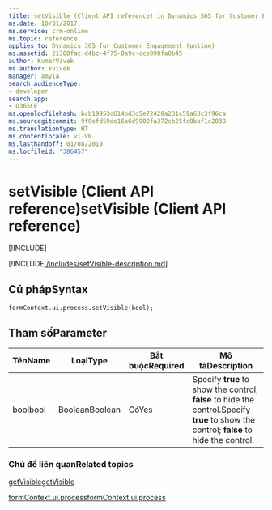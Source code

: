 ```yaml
---
title: setVisible (Client API reference) in Dynamics 365 for Customer Engagement| MicrosoftDocs
ms.date: 10/31/2017
ms.service: crm-online
ms.topic: reference
applies_to: Dynamics 365 for Customer Engagement (online)
ms.assetid: 21368fac-d4bc-4f75-8a9c-cce098fa0b45
author: KumarVivek
ms.author: kvivek
manager: amyla
search.audienceType:
- developer
search.app:
- D365CE
ms.openlocfilehash: bcb19953d614bd3d5e72428a231c59a63c3f96ca
ms.sourcegitcommit: 9f0efd59de16a6d9902fa372cb25fc0baf1c2838
ms.translationtype: HT
ms.contentlocale: vi-VN
ms.lasthandoff: 01/08/2019
ms.locfileid: "386457"
---
```

# <a name="setvisible-client-api-reference"></a><span data-ttu-id="da012-102">setVisible (Client API reference)</span><span class="sxs-lookup"><span data-stu-id="da012-102">setVisible (Client API reference)</span></span>

[!INCLUDE[](../../../../includes/cc_applies_to_update_9_0_0.md)]

[!INCLUDE[./includes/setVisible-description.md](./includes/setVisible-description.md)]

## <a name="syntax"></a><span data-ttu-id="da012-103">Cú pháp</span><span class="sxs-lookup"><span data-stu-id="da012-103">Syntax</span></span>

`formContext.ui.process.setVisible(bool);`

## <a name="parameter"></a><span data-ttu-id="da012-104">Tham số</span><span class="sxs-lookup"><span data-stu-id="da012-104">Parameter</span></span>

|<span data-ttu-id="da012-105">Tên</span><span class="sxs-lookup"><span data-stu-id="da012-105">Name</span></span>|<span data-ttu-id="da012-106">Loại</span><span class="sxs-lookup"><span data-stu-id="da012-106">Type</span></span>|<span data-ttu-id="da012-107">Bắt buộc</span><span class="sxs-lookup"><span data-stu-id="da012-107">Required</span></span>|<span data-ttu-id="da012-108">Mô tả</span><span class="sxs-lookup"><span data-stu-id="da012-108">Description</span></span>|
|--|--|--|--|
|<span data-ttu-id="da012-109">bool</span><span class="sxs-lookup"><span data-stu-id="da012-109">bool</span></span>|<span data-ttu-id="da012-110">Boolean</span><span class="sxs-lookup"><span data-stu-id="da012-110">Boolean</span></span>|<span data-ttu-id="da012-111">Có</span><span class="sxs-lookup"><span data-stu-id="da012-111">Yes</span></span>|<span data-ttu-id="da012-112">Specify **true** to show the control; **false** to hide the control.</span><span class="sxs-lookup"><span data-stu-id="da012-112">Specify **true** to show the control; **false** to hide the control.</span></span>|

### <a name="related-topics"></a><span data-ttu-id="da012-113">Chủ đề liên quan</span><span class="sxs-lookup"><span data-stu-id="da012-113">Related topics</span></span>

[<span data-ttu-id="da012-114">getVisible</span><span class="sxs-lookup"><span data-stu-id="da012-114">getVisible</span></span>](getVisible.md)

[<span data-ttu-id="da012-115">formContext.ui.process</span><span class="sxs-lookup"><span data-stu-id="da012-115">formContext.ui.process</span></span>](../formContext-ui-process.md)



